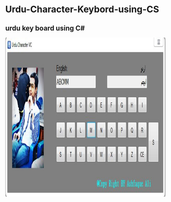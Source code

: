 # Urdu-Character-Keybord-using-CS

## urdu key board using C# 

<p align="center">

  <img src="https://github.com/aliashfak178/PICS/blob/main/PICS/urdu%20Keyboard.JPG" alt="Coder JPG" width="900" height="500">
  
</p>
